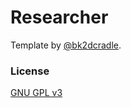 # Researcher

Template by [@bk2dcradle](https://github.com/bk2dcradle/researcher).

### License

[GNU GPL v3](https://github.com/bk2dcradle/researcher/blob/gh-pages/LICENSE)
